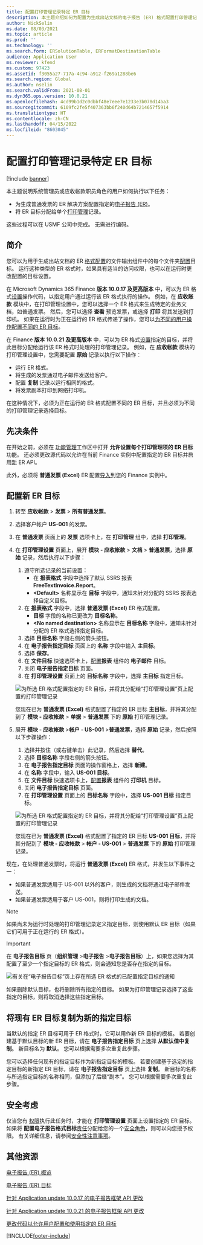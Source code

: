 ```yaml
---
title: 配置打印管理记录特定 ER 目标
description: 本主题介绍如何为配置为生成出站文档的电子报告 (ER) 格式配置打印管理记录特定目标。
author: NickSelin
ms.date: 08/03/2021
ms.topic: article
ms.prod: ''
ms.technology: ''
ms.search.form: ERSolutionTable, ERFormatDestinationTable
audience: Application User
ms.reviewer: kfend
ms.custom: 97423
ms.assetid: f3055a27-717a-4c94-a912-f269a1288be6
ms.search.region: Global
ms.author: nselin
ms.search.validFrom: 2021-08-01
ms.dyn365.ops.version: 10.0.21
ms.openlocfilehash: 4cd99b1d2c0dbbf48e7eee7e1233e3b078d14ba3
ms.sourcegitcommit: 6109fc2fe5f407363bb6f240d64b7214657f5914
ms.translationtype: HT
ms.contentlocale: zh-CN
ms.lasthandoff: 04/15/2022
ms.locfileid: "8603045"
---
```

# <a name="configure-print-management-record-specific-er-destinations"></a>配置打印管理记录特定 ER 目标

[!include [banner](../includes/banner.md)]

本主题说明系统管理员或应收帐款职员角色的用户如何执行以下任务：

- 为生成普通发票的 ER 解决方案配置指定的[电子报告 (ER)](general-electronic-reporting.md)。
- 将 ER 目标分配给单个[打印管理](document-reporting-services.md)记录。

这些过程可以在 USMF 公司中完成。 无需进行编码。

## <a name="introduction"></a>简介

您可以为用于生成出站文档的 ER [格式](general-electronic-reporting.md)[配置](general-electronic-reporting.md#Configuration)的文件输出组件中的每个文件夹[配置](electronic-reporting-destinations.md)目标。 运行这种类型的 ER 格式时，如果具有适当的访问权限，也可以在运行时更改配置的目标设置。

在 Microsoft Dynamics 365 Finance **版本 10.0.17 及更高版本** 中，可以为 ER 格式[设置](er-apis-app10-0-17.md)操作代码，以指定用户通过运行该 ER 格式执行的操作。 例如，在 **应收账款** 模块中，在打印管理设置中，您可以选择一个 ER 格式来生成特定的业务文档，如普通发票。 然后，您可以选择 **查看** 预览发票，或选择 **打印** 将其发送到打印机。 如果在运行时为正在运行的 ER 格式传递了操作，您可以[为不同的用户操作配置不同的 ER 目标](er-action-dependent-destinations.md)。

在 Finance **版本 10.0.21 及更高版本** 中，可以为 ER 格式[设置](er-apis-app10-0-21.md)指定的目标，并将此目标分配给运行该 ER 格式时处理的打印管理记录。 例如，在 **应收帐款** 模块的打印管理设置中，您需要配置 **原始** 记录以执行以下操作：

- 运行 ER 格式。
- 将生成的发票通过电子邮件发送给客户。
- 配置 **复制** 记录以运行相同的格式。
- 将发票副本打印到网络打印机。

在这种情况下，必须为正在运行的 ER 格式配置不同的 ER 目标，并且必须为不同的打印管理记录选择目标。

## <a name="prerequisites"></a>先决条件

在开始之前，必须在 [功能管理](../../fin-ops/get-started/feature-management/feature-management-overview.md#the-feature-management-workspace)工作区中打开 **允许设置每个打印管理项的 ER 目标** 功能。 还必须更改源代码以允许在当前 Finance 实例中配置指定的 ER 目标并启用[新](er-apis-app10-0-21.md) ER API。

此外，必须将 **普通发票 (Excel)** ER 配置[导入](er-download-configurations-global-repo.md)到您的 Finance 实例中。

## <a name="configure-a-new-er-destination"></a>配置新 ER 目标

1. 转至 **应收帐款** \> **发票** \> **所有普通发票**。
2. 选择客户帐户 **US-001** 的发票。
3. 在 **普通发票** 页面上的 **发票** 选项卡上，在 **打印管理** 组中，选择 **打印管理**。
4. 在 **打印管理设置** 页面上，展开 **模块 - 应收帐款** \> **文档** \> **普通发票**，选择 **原始** 记录，然后执行以下步骤：

    1.  遵守所选记录的当前设置：
        -   在 **报表格式** 字段中选择了默认 SSRS 报表 **FreeTextInvoice.Report**。
        -   **\<Default\>** 名称显示在 **目标** 字段中，通知未针对分配的 SSRS 报表选择自定义目标。 
    2.  在 **报表格式** 字段中，选择 **普通发票 (Excel)** ER 格式配置。
        -   **目标** 字段的名称已更改为 **目标名称**。
        -   **\<No named destination\>** 名称显示在 **目标名称** 字段中，通知未针对分配的 ER 格式选择指定目标。
    3.  选择 **目标名称** 字段右侧的箭头按钮。    
    4. 在 **电子报告指定目标** 页面上的 **名称** 字段中输入 **主目标**。
    5. 选择 **保存**。
    6. 在 **文件目标** 快速选项卡上，[配置](er-destination-type-email.md)**报表** 组件的 **电子邮件** 目标。
    7. 关闭 **电子报告指定目标** 页面。
    8. 在 **打印管理设置** 页面上的 **目标名称** 字段中，选择 **主目标** 指定目标。

    ![为所选 ER 格式配置指定的 ER 目标，并将其分配给“打印管理设置”页上配置的打印管理记录](./media/er-named-destinations-01.gif)

    您现在已为 **普通发票 (Excel)** 格式配置了指定的 ER 目标 **主目标**，并将其分配到了 **模块 - 应收帐款** \> **单据** \> **普通发票** 下的 **原始** 打印管理记录。

5. 展开 **模块 - 应收帐款** \>**帐户 - US-001** \>**普通发票**，选择 **原始** 记录，然后按照以下步骤操作：

    1. 选择并按住（或右键单击）此记录，然后选择 **替代**。
    2. 选择 **目标名称** 字段右侧的箭头按钮。
    3. 在 **电子报告指定目标** 页面的操作窗格上，选择 **新建**。
    4. 在 **名称** 字段中，输入 **US-001 目标**。
    5. 在 **文件目标** 快速选项卡上，[配置](er-destination-type-print.md)**报表** 组件的 **打印机** 目标。
    6. 关闭 **电子报告指定目标** 页面。
    7. 在 **打印管理设置** 页面上的 **目标名称** 字段中，选择 **US-001 目标** 指定目标。

    ![为所选 ER 格式配置指定的 ER 目标，并将其分配给“打印管理设置”页上配置的打印管理记录](./media/er-named-destinations-02.gif)

    您现在已为 **普通发票 (Excel)** 格式配置了指定的 ER 目标 **US-001 目标**，并将其分配到了 **模块 - 应收帐款** \> **帐户 - US-001** \> **普通发票** 下的 **原始** 打印管理记录。

现在，在处理普通发票时，将运行 **普通发票 (Excel)** ER 格式，并发生以下事件之一：

- 如果普通发票适用于 US-001 以外的客户，则生成的文档将通过电子邮件发送。
- 如果普通发票适用于客户 US-001，则将打印生成的文档。

> [!NOTE]
> 如果尚未为运行时处理的打印管理记录定义指定目标，则使用默认 ER 目标（如果它们可用于正在运行的 ER 格式）。

> [!IMPORTANT]
> 在 **电子报告目标** 页（**组织管理** \>**电子报告** \>**电子报告目标**）上，如果您选择为其配置了至少一个指定目标的 ER 格式，则会通知您是否存在指定的目标。
>
> ![有关在“电子报告目标”页上存在所选 ER 格式的已配置指定目标的通知](./media/er-named-destinations-03.png)
>
> 如果删除默认目标，也将删除所有指定的目标。 如果为打印管理记录选择了这些指定的目标，则将取消选择这些指定目标。

## <a name="copy-an-existing-er-destination-as-a-new-named-destination"></a>将现有 ER 目标复制为新的指定目标

当默认的指定 ER 目标可用于 ER 格式时，它可以用作新 ER 目标的模板。 若要创建基于默认目标的新 ER 目标，请在 **电子报告指定目标** 页上选择 **从默认值中复制**。 新目标名为 **默认**。 您可以根据需要多次重复此步骤。

您可以选择任何现有的指定目标作为新指定目标的模板。 若要创建基于选定的指定目标的新指定 ER 目标，请在 **电子报告指定目标** 页上选择 **复制**。 新目标的名称与所选指定目标的名称相同，但添加了后缀“副本”。 您可以根据需要多次重复此步骤。

## <a name="security-considerations"></a>安全考虑

仅当您有 [权限](../sysadmin/role-based-security.md#permissions)执行此任务时，才能在 **打印管理设置** 页面上设置指定的 ER 目标。 如果将 **配置电子报告格式目标**[责任](../sysadmin/role-based-security.md#duties)分配给您的一个[安全角色](../sysadmin/role-based-security.md#security-roles)，则可以向您授予权限。 有关详细信息，请参阅[安全性注意事项](electronic-reporting-destinations.md#security-considerations)。

## <a name="additional-resources"></a>其他资源

[电子报告 (ER) 概览](general-electronic-reporting.md)

[电子报告 (ER) 目标](electronic-reporting-destinations.md)

[针对 Application update 10.0.17 的电子报告框架 API 更改](er-apis-app10-0-17.md)

[针对 Application update 10.0.21 的电子报告框架 API 更改](er-apis-app10-0-21.md)

[更改代码以允许用户配置和使用指定的 ER 目标](er-api-named-destinations.md)

[!INCLUDE[footer-include](../../../includes/footer-banner.md)]
